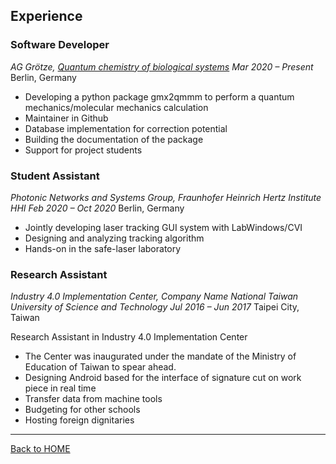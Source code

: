 ## Experience 

### Software Developer 
_AG Grötze, [Quantum chemistry of biological systems](http://jgoetze.userpage.fu-berlin.de)_
_Mar 2020 – Present_
Berlin, Germany

- Developing a python package gmx2qmmm to perform a quantum mechanics/molecular mechanics calculation
- Maintainer in Github
- Database implementation for correction potential
- Building the documentation of the package
- Support for project students



### Student Assistant
_Photonic Networks and Systems Group, Fraunhofer Heinrich Hertz Institute HHI_
_Feb 2020 – Oct 2020_
Berlin, Germany

- Jointly developing laser tracking GUI system with LabWindows/CVI 
- Designing and analyzing tracking algorithm
- Hands-on in the safe-laser laboratory




### Research Assistant
_Industry 4.0 Implementation Center, Company Name National Taiwan University of Science and Technology_
_Jul 2016 – Jun 2017_
Taipei City, Taiwan

Research Assistant in Industry 4.0 Implementation Center
- The Center was inaugurated under the mandate of the Ministry of Education of Taiwan to spear ahead. 
- Designing Android based for the interface of signature cut on work piece in real time
- Transfer data from machine tools
- Budgeting for other schools
- Hosting foreign dignitaries

---

[Back to HOME](index)
